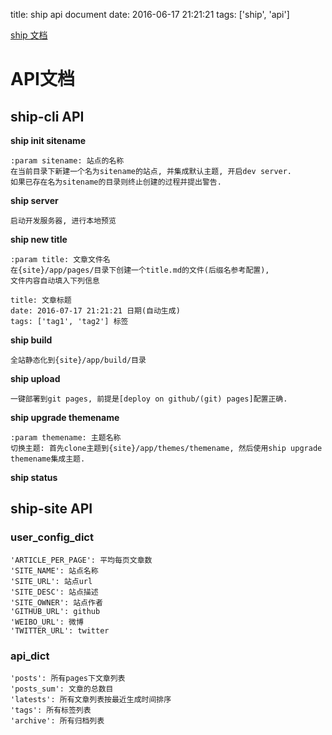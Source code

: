 title: ship api document
date: 2016-06-17 21:21:21
tags: ['ship', 'api']

[ship 文档](https://neo1218.github.io/ship)

# API文档
## ship-cli API
**ship init sitename**

    :param sitename: 站点的名称
    在当前目录下新建一个名为sitename的站点, 并集成默认主题, 开启dev server.
    如果已存在名为sitename的目录则终止创建的过程并提出警告.

**ship server**

    启动开发服务器, 进行本地预览

**ship new title**

    :param title: 文章文件名
    在{site}/app/pages/目录下创建一个title.md的文件(后缀名参考配置),
    文件内容自动填入下列信息

    title: 文章标题
    date: 2016-07-17 21:21:21 日期(自动生成)
    tags: ['tag1', 'tag2'] 标签

**ship build**

    全站静态化到{site}/app/build/目录

**ship upload**

    一键部署到git pages, 前提是[deploy on github/(git) pages]配置正确.

**ship upgrade themename**

    :param themename: 主题名称
    切换主题: 首先clone主题到{site}/app/themes/themename, 然后使用ship upgrade
    themename集成主题.

**ship status**

## ship-site API
### user_config_dict

    'ARTICLE_PER_PAGE': 平均每页文章数
    'SITE_NAME': 站点名称
    'SITE_URL': 站点url
    'SITE_DESC': 站点描述
    'SITE_OWNER': 站点作者
    'GITHUB_URL': github
    'WEIBO_URL': 微博
    'TWITTER_URL': twitter

### api_dict

    'posts': 所有pages下文章列表
    'posts_sum': 文章的总数目
    'latests': 所有文章列表按最近生成时间排序
    'tags': 所有标签列表
    'archive': 所有归档列表

